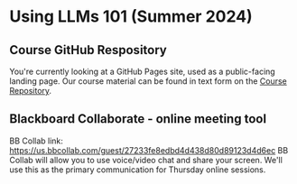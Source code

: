 # Using LLMs 101 (Summer 2024)

## Course GitHub Respository
You're currently looking at a GitHub Pages site, used as a public-facing landing page. 
Our course material can be found in text form on the <a href="http://github.com/norrisaftcc/ce_uslingllms101">Course Repository</a>.

## Blackboard Collaborate - online meeting tool
BB Collab link: <a href="https://us.bbcollab.com/guest/27233fe8edbd4d438d80d89123d4d6ec">https://us.bbcollab.com/guest/27233fe8edbd4d438d80d89123d4d6ec</a>
BB Collab will allow you to use voice/video chat and share your screen. We'll use this as the primary communication for Thursday online sessions.
